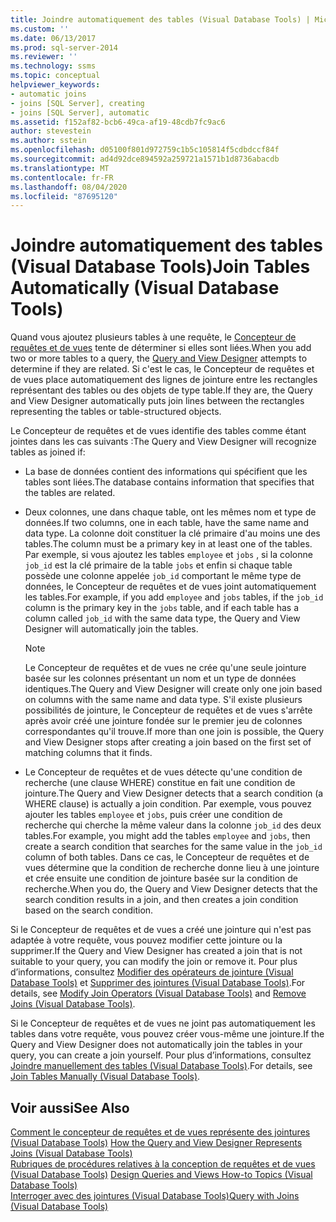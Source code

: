 ```yaml
---
title: Joindre automatiquement des tables (Visual Database Tools) | Microsoft Docs
ms.custom: ''
ms.date: 06/13/2017
ms.prod: sql-server-2014
ms.reviewer: ''
ms.technology: ssms
ms.topic: conceptual
helpviewer_keywords:
- automatic joins
- joins [SQL Server], creating
- joins [SQL Server], automatic
ms.assetid: f152af82-bcb6-49ca-af19-48cdb7fc9ac6
author: stevestein
ms.author: sstein
ms.openlocfilehash: d05100f801d972759c1b5c105814f5cdbdccf84f
ms.sourcegitcommit: ad4d92dce894592a259721a1571b1d8736abacdb
ms.translationtype: MT
ms.contentlocale: fr-FR
ms.lasthandoff: 08/04/2020
ms.locfileid: "87695120"
---
```

# <a name="join-tables-automatically-visual-database-tools"></a><span data-ttu-id="c1f82-102">Joindre automatiquement des tables (Visual Database Tools)</span><span class="sxs-lookup"><span data-stu-id="c1f82-102">Join Tables Automatically (Visual Database Tools)</span></span>
  <span data-ttu-id="c1f82-103">Quand vous ajoutez plusieurs tables à une requête, le [Concepteur de requêtes et de vues](visual-database-tools.md) tente de déterminer si elles sont liées.</span><span class="sxs-lookup"><span data-stu-id="c1f82-103">When you add two or more tables to a query, the [Query and View Designer](visual-database-tools.md) attempts to determine if they are related.</span></span> <span data-ttu-id="c1f82-104">Si c'est le cas, le Concepteur de requêtes et de vues place automatiquement des lignes de jointure entre les rectangles représentant des tables ou des objets de type table.</span><span class="sxs-lookup"><span data-stu-id="c1f82-104">If they are, the Query and View Designer automatically puts join lines between the rectangles representing the tables or table-structured objects.</span></span>  
  
 <span data-ttu-id="c1f82-105">Le Concepteur de requêtes et de vues identifie des tables comme étant jointes dans les cas suivants :</span><span class="sxs-lookup"><span data-stu-id="c1f82-105">The Query and View Designer will recognize tables as joined if:</span></span>  
  
-   <span data-ttu-id="c1f82-106">La base de données contient des informations qui spécifient que les tables sont liées.</span><span class="sxs-lookup"><span data-stu-id="c1f82-106">The database contains information that specifies that the tables are related.</span></span>  
  
-   <span data-ttu-id="c1f82-107">Deux colonnes, une dans chaque table, ont les mêmes nom et type de données.</span><span class="sxs-lookup"><span data-stu-id="c1f82-107">If two columns, one in each table, have the same name and data type.</span></span> <span data-ttu-id="c1f82-108">La colonne doit constituer la clé primaire d'au moins une des tables.</span><span class="sxs-lookup"><span data-stu-id="c1f82-108">The column must be a primary key in at least one of the tables.</span></span> <span data-ttu-id="c1f82-109">Par exemple, si vous ajoutez les tables `employee` et `jobs` , si la colonne `job_id` est la clé primaire de la table `jobs` et enfin si chaque table possède une colonne appelée `job_id` comportant le même type de données, le Concepteur de requêtes et de vues joint automatiquement les tables.</span><span class="sxs-lookup"><span data-stu-id="c1f82-109">For example, if you add `employee` and `jobs` tables, if the `job_id` column is the primary key in the `jobs` table, and if each table has a column called `job_id` with the same data type, the Query and View Designer will automatically join the tables.</span></span>  
  
    > [!NOTE]  
    >  <span data-ttu-id="c1f82-110">Le Concepteur de requêtes et de vues ne crée qu'une seule jointure basée sur les colonnes présentant un nom et un type de données identiques.</span><span class="sxs-lookup"><span data-stu-id="c1f82-110">The Query and View Designer will create only one join based on columns with the same name and data type.</span></span> <span data-ttu-id="c1f82-111">S'il existe plusieurs possibilités de jointure, le Concepteur de requêtes et de vues s'arrête après avoir créé une jointure fondée sur le premier jeu de colonnes correspondantes qu'il trouve.</span><span class="sxs-lookup"><span data-stu-id="c1f82-111">If more than one join is possible, the Query and View Designer stops after creating a join based on the first set of matching columns that it finds.</span></span>  
  
-   <span data-ttu-id="c1f82-112">Le Concepteur de requêtes et de vues détecte qu'une condition de recherche (une clause WHERE) constitue en fait une condition de jointure.</span><span class="sxs-lookup"><span data-stu-id="c1f82-112">The Query and View Designer detects that a search condition (a WHERE clause) is actually a join condition.</span></span> <span data-ttu-id="c1f82-113">Par exemple, vous pouvez ajouter les tables `employee` et `jobs`, puis créer une condition de recherche qui cherche la même valeur dans la colonne `job_id` des deux tables.</span><span class="sxs-lookup"><span data-stu-id="c1f82-113">For example, you might add the tables `employee` and `jobs`, then create a search condition that searches for the same value in the `job_id` column of both tables.</span></span> <span data-ttu-id="c1f82-114">Dans ce cas, le Concepteur de requêtes et de vues détermine que la condition de recherche donne lieu à une jointure et crée ensuite une condition de jointure basée sur la condition de recherche.</span><span class="sxs-lookup"><span data-stu-id="c1f82-114">When you do, the Query and View Designer detects that the search condition results in a join, and then creates a join condition based on the search condition.</span></span>  
  
 <span data-ttu-id="c1f82-115">Si le Concepteur de requêtes et de vues a créé une jointure qui n'est pas adaptée à votre requête, vous pouvez modifier cette jointure ou la supprimer.</span><span class="sxs-lookup"><span data-stu-id="c1f82-115">If the Query and View Designer has created a join that is not suitable to your query, you can modify the join or remove it.</span></span> <span data-ttu-id="c1f82-116">Pour plus d’informations, consultez [Modifier des opérateurs de jointure &#40;Visual Database Tools&#41;](modify-join-operators-visual-database-tools.md) et [Supprimer des jointures &#40;Visual Database Tools&#41;](remove-joins-visual-database-tools.md).</span><span class="sxs-lookup"><span data-stu-id="c1f82-116">For details, see [Modify Join Operators &#40;Visual Database Tools&#41;](modify-join-operators-visual-database-tools.md) and [Remove Joins &#40;Visual Database Tools&#41;](remove-joins-visual-database-tools.md).</span></span>  
  
 <span data-ttu-id="c1f82-117">Si le Concepteur de requêtes et de vues ne joint pas automatiquement les tables dans votre requête, vous pouvez créer vous-même une jointure.</span><span class="sxs-lookup"><span data-stu-id="c1f82-117">If the Query and View Designer does not automatically join the tables in your query, you can create a join yourself.</span></span> <span data-ttu-id="c1f82-118">Pour plus d’informations, consultez [Joindre manuellement des tables &#40;Visual Database Tools&#41;](join-tables-manually-visual-database-tools.md).</span><span class="sxs-lookup"><span data-stu-id="c1f82-118">For details, see [Join Tables Manually &#40;Visual Database Tools&#41;](join-tables-manually-visual-database-tools.md).</span></span>  
  
## <a name="see-also"></a><span data-ttu-id="c1f82-119">Voir aussi</span><span class="sxs-lookup"><span data-stu-id="c1f82-119">See Also</span></span>  
 <span data-ttu-id="c1f82-120">[Comment le concepteur de requêtes et de vues représente des jointures &#40;Visual Database Tools&#41;](how-the-query-and-view-designer-represents-joins-visual-database-tools.md) </span><span class="sxs-lookup"><span data-stu-id="c1f82-120">[How the Query and View Designer Represents Joins &#40;Visual Database Tools&#41;](how-the-query-and-view-designer-represents-joins-visual-database-tools.md) </span></span>  
 <span data-ttu-id="c1f82-121">[Rubriques de procédures relatives à la conception de requêtes et de vues &#40;Visual Database Tools&#41;](design-queries-and-views-how-to-topics-visual-database-tools.md) </span><span class="sxs-lookup"><span data-stu-id="c1f82-121">[Design Queries and Views How-to Topics &#40;Visual Database Tools&#41;](design-queries-and-views-how-to-topics-visual-database-tools.md) </span></span>  
 [<span data-ttu-id="c1f82-122">Interroger avec des jointures &#40;Visual Database Tools&#41;</span><span class="sxs-lookup"><span data-stu-id="c1f82-122">Query with Joins &#40;Visual Database Tools&#41;</span></span>](query-with-joins-visual-database-tools.md)  
  
  
